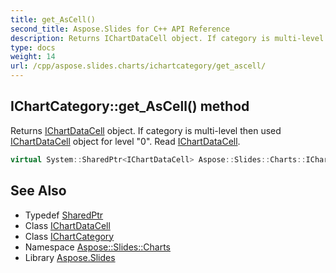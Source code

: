 ```yaml
---
title: get_AsCell()
second_title: Aspose.Slides for C++ API Reference
description: Returns IChartDataCell object. If category is multi-level then used IChartDataCell object for level \"0\". Read IChartDataCell.
type: docs
weight: 14
url: /cpp/aspose.slides.charts/ichartcategory/get_ascell/
---
```

## IChartCategory::get_AsCell() method


Returns [IChartDataCell](../../ichartdatacell/) object. If category is multi-level then used [IChartDataCell](../../ichartdatacell/) object for level \"0\". Read [IChartDataCell](../../ichartdatacell/).

```cpp
virtual System::SharedPtr<IChartDataCell> Aspose::Slides::Charts::IChartCategory::get_AsCell()=0
```

## See Also

* Typedef [SharedPtr](../../system/sharedptr/)
* Class [IChartDataCell](../ichartdatacell/)
* Class [IChartCategory](./)
* Namespace [Aspose::Slides::Charts](../)
* Library [Aspose.Slides](../../)